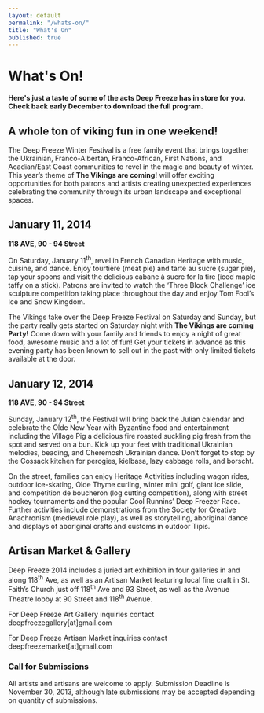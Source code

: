 ```yaml
---
layout: default
permalink: "/whats-on/"
title: "What's On"
published: true
---
```


# What's On!
**Here's just a taste of some of the acts Deep Freeze has in store for you. Check back early December to download the full program.** <!-- For all the juicy details, [download the full program.](/program)** -->

## A whole ton of viking fun in one weekend!
The Deep Freeze Winter Festival is a free family event that brings together the Ukrainian, Franco-Albertan, Franco-African, First Nations, and Acadian/East Coast communities to revel in the magic and beauty of winter. This year’s theme of **The Vikings are coming!** will offer exciting opportunities for both patrons and artists creating unexpected experiences celebrating the community through its urban landscape and exceptional spaces.

## January 11, 2014
**118 AVE, 90 - 94 Street**

On Saturday, January 11<sup>th</sup>, revel in French Canadian Heritage with music, cuisine, and dance. Enjoy tourtière (meat pie) and tarte au sucre (sugar pie), tap your spoons and visit the delicious cabane à sucre for la tire (iced maple taffy on a stick). Patrons are invited to watch the ‘Three Block Challenge’ ice sculpture competition taking place throughout the day and enjoy Tom Fool’s Ice and Snow Kingdom.

The Vikings take over the Deep Freeze Festival on Saturday and Sunday, but the party really gets started on Saturday night with **The Vikings are coming Party!** Come down with your family and friends to enjoy a night of great food, awesome music and a lot of fun! Get your tickets in advance as this evening party has been known to sell out in the past with only limited tickets available at the door.

## January 12, 2014
**118 AVE, 90 - 94 Street**

Sunday, January 12<sup>th</sup>, the Festival will bring back the Julian calendar and celebrate the Olde New Year with Byzantine food and entertainment including the Village Pig a delicious fire roasted suckling pig fresh from the spot and served on a bun.  Kick up your feet with traditional Ukrainian melodies, beading, and Cheremosh Ukrainian dance.  Don’t forget to stop by the Cossack kitchen for perogies, kielbasa, lazy cabbage rolls, and borscht.

On the street, families can enjoy Heritage Activities including wagon rides, outdoor ice-skating, Olde Thyme curling, winter mini golf, giant ice slide, and competition de boucheron (log cutting competition), along with street hockey tournaments and the popular Cool Runnins’ Deep Freezer Race. Further activities include demonstrations from the Society for Creative Anachronism (medieval role play), as well as storytelling, aboriginal dance and displays of aboriginal crafts and customs in outdoor Tipis.

## Artisan Market & Gallery
Deep Freeze 2014 includes a juried art exhibition in four galleries in and along 118<sup>th</sup> Ave, as well as an Artisan Market featuring local fine craft in St. Faith’s Church just off 118<sup>th</sup> Ave and 93 Street, as well as the Avenue Theatre lobby at 90 Street and 118<sup>th</sup> Avenue.

For Deep Freeze Art Gallery inquiries contact deepfreezegallery[at]gmail.com

For Deep Freeze Artisan Market inquiries contact deepfreezemarket[at]gmail.com

### Call for Submissions

All artists and artisans are welcome to apply. Submission Deadline is November 30, 2013, although late submissions may be accepted depending on quantity of submissions.

<!-- Download the Call for Submissions for both the Art Gallery exhibition as well as the Artisan Market here: -->